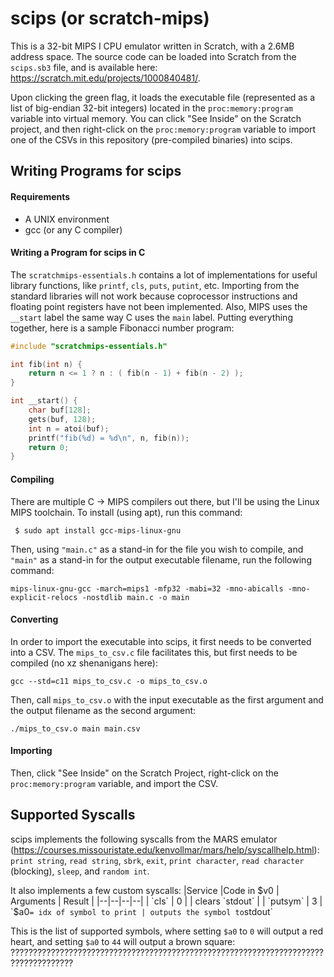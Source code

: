 # scips (or scratch-mips)

This is a 32-bit MIPS I CPU emulator written in Scratch, with a 2.6MB address space. The source code can be loaded into Scratch from the `scips.sb3` file, and is available here: https://scratch.mit.edu/projects/1000840481/.

Upon clicking the green flag, it loads the executable file (represented as a list of big-endian 32-bit integers) located in the `proc:memory:program` variable into virtual memory. You can click "See Inside" on the Scratch project, and then right-click on the `proc:memory:program` variable to import one of the CSVs in this repository (pre-compiled binaries) into scips.

## Writing Programs for scips
#### Requirements
 - A UNIX environment
 - gcc (or any C compiler)

#### Writing a Program for scips in C
The `scratchmips-essentials.h` contains a lot of implementations for useful library functions, like `printf`, `cls`, `puts`, `putint`, etc. Importing from the standard libraries will not work because coprocessor instructions and floating point registers have not been implemented. Also, MIPS uses the `__start` label the same way C uses the `main` label. Putting everything together, here is a sample Fibonacci number program:

```c
#include "scratchmips-essentials.h"

int fib(int n) {
    return n <= 1 ? n : ( fib(n - 1) + fib(n - 2) );
}

int __start() {
    char buf[128];
    gets(buf, 128);
    int n = atoi(buf);
	printf("fib(%d) = %d\n", n, fib(n));
	return 0;
}
```

#### Compiling
There are multiple C -> MIPS compilers out there, but I'll be using the Linux MIPS toolchain. To install (using apt), run this command:

` $ sudo apt install gcc-mips-linux-gnu`

Then, using `"main.c"` as a stand-in for the file you wish to compile, and `"main"` as a stand-in for the output executable filename, run the following command:

`mips-linux-gnu-gcc -march=mips1 -mfp32 -mabi=32 -mno-abicalls -mno-explicit-relocs -nostdlib main.c -o main`

#### Converting

In order to import the executable into scips, it first needs to be converted into a CSV. The `mips_to_csv.c` file facilitates this, but first needs to be compiled (no xz shenanigans here):

`gcc --std=c11 mips_to_csv.c -o mips_to_csv.o`

Then, call `mips_to_csv.o` with the input executable as the first argument and the output filename as the second argument:

`./mips_to_csv.o main main.csv`

#### Importing 

Then, click "See Inside" on the Scratch Project, right-click on the `proc:memory:program` variable, and import the CSV.

## Supported Syscalls

scips implements the following syscalls from the MARS emulator (https://courses.missouristate.edu/kenvollmar/mars/help/syscallhelp.html): `print string`, `read string`, `sbrk`, `exit`, `print character`, `read character` (blocking), `sleep`, and `random int`.

It also implements a few custom syscalls:
|Service |Code in $v0  | Arguments | Result |
|--|--|--|--|
| `cls` | 0 | | clears `stdout` | 
| `putsym` | 3 | `$a0` = idx of symbol to print | outputs the symbol to `stdout`

This is the list of supported symbols, where setting `$a0` to `0` will output a red heart, and setting `$a0` to `44` will output a brown square: ????????????????????????????????????????????????????????????????????????????????????



